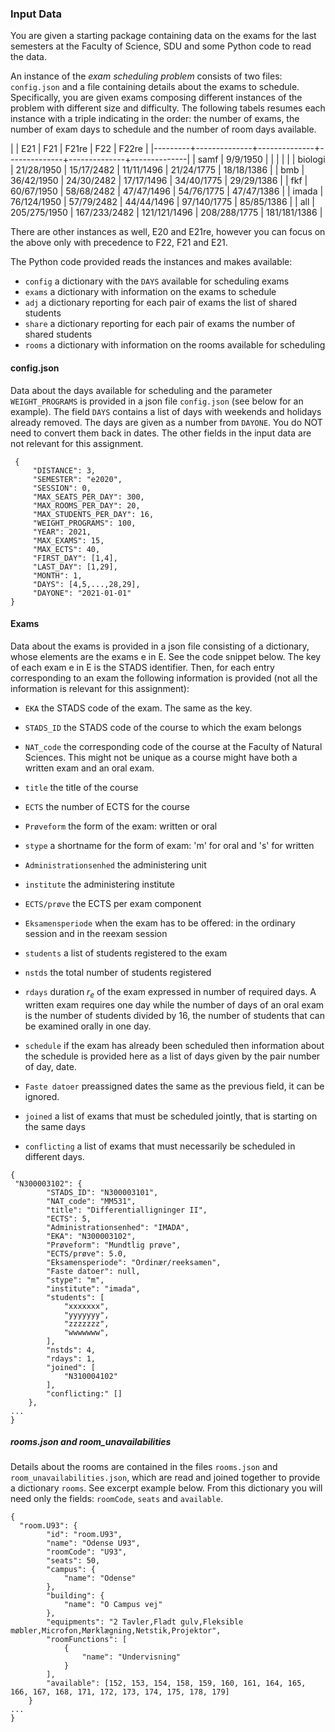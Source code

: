 ### Input Data

You are given a starting package containing data on the exams for the
last semesters at the Faculty of Science, SDU and some Python code to
read the data.


An instance of the *exam scheduling problem* consists of two files:
`config.json` and a file containing details about the exams to schedule.
Specifically, you are given exams composing different instances of the
problem with different size and difficulty. The following tabels resumes
each instance with a triple indicating in the order: the number of
exams, the number of exam days to schedule and the number of room days
available.


|         | E21          | F21          | F21re        | F22          | F22re        |
|---------+--------------+--------------+--------------+--------------+--------------|
| samf    | 9/9/1950     |              |              |              |              |
| biologi | 21/28/1950   | 15/17/2482   | 11/11/1496   | 21/24/1775   | 18/18/1386   |
| bmb     | 36/42/1950   | 24/30/2482   | 17/17/1496   | 34/40/1775   | 29/29/1386   |
| fkf     | 60/67/1950   | 58/68/2482   | 47/47/1496   | 54/76/1775   | 47/47/1386   |
| imada   | 76/124/1950  | 57/79/2482   | 44/44/1496   | 97/140/1775  | 85/85/1386   |
| all     | 205/275/1950 | 167/233/2482 | 121/121/1496 | 208/288/1775 | 181/181/1386 |


There are other instances as well, E20 and E21re, however you can focus
on the above only with precedence to F22, F21 and E21. 

The Python code provided reads the instances and makes available:
- `config` a dictionary with the `DAYS` available for scheduling exams
- `exams` a dictionary with information on the exams to schedule 
- `adj` a dictionary reporting for each pair of exams the list of shared students
- `share` a dictionary reporting for each pair of exams the number of
  shared students
- `rooms` a dictionary with information on the rooms available for scheduling


#### config.json

Data about the days available for scheduling and the parameter
`WEIGHT_PROGRAMS` is provided in a json file `config.json` (see below for an example). The
field `DAYS` contains a list of days with weekends and holidays already
removed. The days are given as a number from `DAYONE`. You do NOT need
to convert them back in dates. The other fields in the input data are
not relevant for this assignment.


```
 {
     "DISTANCE": 3,
     "SEMESTER": "e2020",
     "SESSION": 0,
     "MAX_SEATS_PER_DAY": 300,
     "MAX_ROOMS_PER_DAY": 20,
     "MAX_STUDENTS_PER_DAY": 16,
     "WEIGHT_PROGRAMS": 100,
     "YEAR": 2021,
     "MAX_EXAMS": 15,
     "MAX_ECTS": 40,
     "FIRST_DAY": [1,4],
     "LAST_DAY": [1,29],
     "MONTH": 1,
     "DAYS": [4,5,...,28,29],
     "DAYONE": "2021-01-01"
} 
```

#### Exams

Data about the exams is provided in a json file consisting of a
dictionary, whose elements are the exams e in E. See the code snippet
below. The key of each exam e in E is the STADS identifier. Then, for
each entry corresponding to an exam the following information is
provided (not all the information is relevant for this assignment):

-   `EKA` the STADS code of the exam. The same as the key.

-   `STADS_ID` the STADS code of the course to which the exam belongs

-   `NAT_code` the corresponding code of the course at the Faculty of
    Natural Sciences. This might not be unique as a course might have
    both a written exam and an oral exam.

-   `title` the title of the course

-   `ECTS` the number of ECTS for the course

-   `Prøveform` the form of the exam: written or oral

-   `stype` a shortname for the form of exam: 'm' for oral and 's' for
    written

-   `Administrationsenhed` the administering unit

-   `institute` the administering institute

-   `ECTS/prøve` the ECTS per exam component

-   `Eksamensperiode` when the exam has to be offered: in the ordinary
    session and in the reexam session

-   `students` a list of students registered to the exam

-   `nstds` the total number of students registered

-   `rdays` duration $r_e$ of the exam expressed in number of required
    days. A written exam requires one day while the number of days of an
    oral exam is the number of students divided by 16, the number of
    students that can be examined orally in one day.

-   `schedule` if the exam has already been scheduled then information
    about the schedule is provided here as a list of days given by the
    pair number of day, date.

-   `Faste datoer` preassigned dates the same as the previous field, it
    can be ignored.

-   `joined` a list of exams that must be scheduled jointly, that is
    starting on the same days

-   `conflicting` a list of exams that must necessarily be scheduled in
    different days.

<!-- -->

```
{
 "N300003102": {
        "STADS_ID": "N300003101",
        "NAT_code": "MM531",
        "title": "Differentialligninger II",
        "ECTS": 5,
        "Administrationsenhed": "IMADA",
        "EKA": "N300003102",
        "Prøveform": "Mundtlig prøve",
        "ECTS/prøve": 5.0,
        "Eksamensperiode": "Ordinær/reeksamen",
        "Faste datoer": null,
        "stype": "m",
        "institute": "imada",
        "students": [
            "xxxxxxx",
            "yyyyyyy",
            "zzzzzzz",
            "wwwwwww",
        ],
        "nstds": 4,
        "rdays": 1,
        "joined": [
            "N310004102"
        ],
        "conflicting:" []
    },
...
}
```

##### rooms.json and room_unavailabilities

Details about the rooms are contained in the files `rooms.json` and `room_unavailabilities.json`, which are read and joined together to provide a dictionary `rooms`. See excerpt example below. From this dictionary you will need only the fields: `roomCode`, `seats` and `available`.

```
{
  "room.U93": {
        "id": "room.U93",
        "name": "Odense U93",
        "roomCode": "U93",
        "seats": 50,
        "campus": {
            "name": "Odense"
        },
        "building": {
            "name": "O Campus vej"
        },
        "equipments": "2 Tavler,Fladt gulv,Fleksible møbler,Microfon,Mørklægning,Netstik,Projektor",
        "roomFunctions": [
            {
                "name": "Undervisning"
            }
        ],
        "available": [152, 153, 154, 158, 159, 160, 161, 164, 165, 166, 167, 168, 171, 172, 173, 174, 175, 178, 179]
    }
...
}
```





